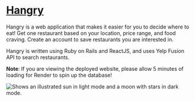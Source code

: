 # [Hangry](https://hangryv2.onrender.com/)

Hangry is a web application that makes it easier for you to decide where to eat! Get one restaurant based on your location, price range, and food craving.
Create an account to save restaurants you are interested in.

Hangry is written using Ruby on Rails and ReactJS, and uses Yelp Fusion API to search restaurants.  

**Note**: If you are viewing the deployed website, please allow 5 minutes of loading for Render to spin up the database!

  <img alt="Shows an illustrated sun in light mode and a moon with stars in dark mode." src="https://i.imgur.com/OXGzKlr.gif">